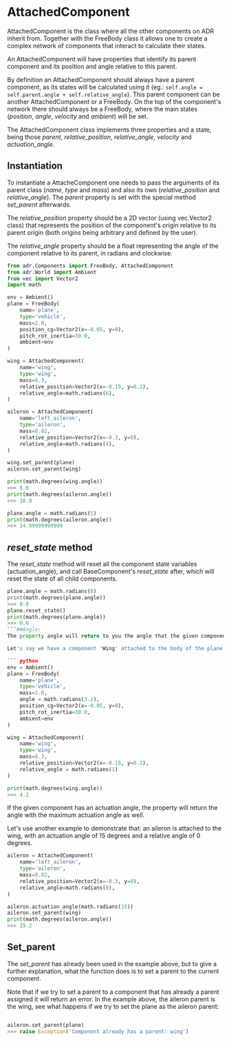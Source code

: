 # AttachedComponent

AttachedComponent is the class where all the other components on ADR inherit from.
Together with the FreeBody class it allows one to create a complex network of components that interact to calculate their states.

An AttachedComponent will have properties that identify its parent component and its position and angle relative to this parent.

By definition an AttachedComponent should always have a parent component, as its states will be calculated using it (eg.: ```self.angle = self.parent.angle + self.relative_angle```). This parent component can be another AttachedComponent or a FreeBody. On the top of the component's network there should always be a FreeBody, where the main states (*position*, *angle*, *velocity* and *ambient*) will be set.

The AttachedComponent class implements three properties and a state, being those *parent*, *relative_position*, *relative_angle*, *velocity* and *actuation_angle*.

## Instantiation
To instantiate a AttacheComponent one needs to pass the arguments of its parent class (*name*, *type* and *mass*) and also its own (*relative_position* and *relative_angle*). The *parent* property is set with the special method *set_parent* afterwards.

The *relative_position* property should be a 2D vector (using vec.Vector2 class) that represents the position of the component's origin relative to its parent origin (both origins being arbitrary and defined by the user).

The *relative_angle* property should be a float representing the angle of the component relative to its parent, in radians and clockwise.

``` python
from adr.Components import FreeBody, AttachedComponent
from adr.World import Ambient
from vec import Vector2
import math

env = Ambient()
plane = FreeBody(
    name='plane',
    type='vehicle',
    mass=2.0,
    position_cg=Vector2(x=-0.05, y=0),
    pitch_rot_inertia=30.0,
    ambient=env
)

wing = AttachedComponent(
    name='wing',
    type='wing',
    mass=0.3,
    relative_position=Vector2(x=-0.15, y=0.2),
    relative_angle=math.radians(6),
)

aileron = AttachedComponent(
    name='left_aileron',
    type='aileron',
    mass=0.02,
    relative_position=Vector2(x=-0.3, y=0),
    relative_angle=math.radians(4),
)

wing.set_parent(plane)
aileron.set_parent(wing)

print(math.degrees(wing.angle))
>>> 6.0
print(math.degrees(aileron.angle))
>>> 10.0

plane.angle = math.radians(5)
print(math.degrees(aileron.angle))
>>> 14.99999999999
```

## *reset_state* method
The *reset_state* method will reset all the component state variables (actuation_angle), and call BaseComponent's *reset_state* after, which will reset the state of all child components.
``` python
plane.angle = math.radians(8)
print(math.degrees(plane.angle))
>>> 8.0
plane.reset_state()
print(math.degrees(plane.angle))
>>> 0.0
```##Angle:
The property angle will return to you the angle that the given component is set.

Let's say we have a component 'Wing' attached to the body of the plane, that is set as a FreeBody Component called 'Plane'. The property angle will take in count the plane angle and the relative angle of the wing, just as shown in the example below:

``` python
env = Ambient()
plane = FreeBody(
    name='plane',
    type='vehicle',
    mass=2.0,
    angle = math.radians(3.2),
    position_cg=Vector2(x=-0.05, y=0),
    pitch_rot_inertia=30.0,
    ambient=env
)

wing = AttachedComponent(
    name='wing',
    type='wing',
    mass=0.3,
    relative_position=Vector2(x=-0.15, y=0.2),
    relative_angle = math.radians(1)
)

print(math.degrees(wing.angle))
>>> 4.2
```

If the given component has an actuation angle, the property will return the angle with the maximum actuation angle as well. 

Let's use another example to demonstrate that: an aileron is attached to the wing, with an actuation angle of 15 degrees and a relative angle of 0 degrees.

``` python
aileron = AttachedComponent(
    name='left_aileron',
    type='aileron',
    mass=0.02,
    relative_position=Vector2(x=-0.3, y=0),
    relative_angle=math.radians(0),
)

aileron.actuation_angle(math.radians(15))
aileron.set_parent(wing)
print(math.degrees(aileron.angle))
>>> 19.2
```

## Set_parent
The *set_parent* has already been used in the example above, but to give a further explanation, what the function does is to set a parent to the current component.

Note that if we try to set a parent to a component that has already a parent assigned it will return an error. In the example above, the aileron parent is the wing, see what happens if we try to set the plane as the aileron parent:

``` python 

aileron.set_parent(plane)
>>> raise Exception('Component already has a parent: wing')
```
